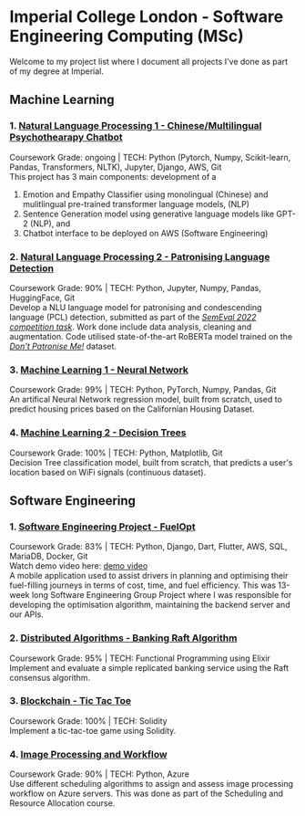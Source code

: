 # Imperial College London - Software Engineering Computing (MSc)
Welcome to my project list where I document all projects I've done as part of my degree at Imperial. 

## Machine Learning
### 1. [Natural Language Processing 1 - Chinese/Multilingual Psychothearapy Chatbot](https://github.com/alicialawjy/multilingual-psychotherapy-chatbot)
Coursework Grade: ongoing | TECH: Python (Pytorch, Numpy, Scikit-learn, Pandas, Transformers, NLTK), Jupyter, Django, AWS, Git<br>
This project has 3 main components: development of a <br>
1. Emotion and Empathy Classifier using monolingual (Chinese) and mulitlingual pre-trained transformer language models, (NLP)
2. Sentence Generation model using generative language models like GPT-2 (NLP), and
3. Chatbot interface to be deployed on AWS (Software Engineering) 

### 2. [Natural Language Processing 2 - Patronising Language Detection](https://github.com/alicialawjy/Patronizing-Language-Detection)
Coursework Grade: 90% | TECH: Python, Jupyter, Numpy, Pandas, HuggingFace, Git<br>
Develop a NLU language model for patronising and condescending language (PCL) detection, submitted as part of the <em>[SemEval 2022 competition task](https://competitions.codalab.org/competitions/34344)</em>. Work done include data analysis, cleaning and augmentation. Code utilised state-of-the-art RoBERTa model trained on the <em>[Don't Patronise Me!](https://aclanthology.org/2020.coling-main.518/)</em> dataset.

### 3. [Machine Learning 1 - Neural Network](https://github.com/alicialawjy/Housing-Price-Neural-Network)
Coursework Grade: 99% | TECH: Python, PyTorch, Numpy, Pandas, Git<br>
An artifical Neural Network regression model, built from scratch, used to predict housing prices based on the Californian Housing Dataset.

### 4. [Machine Learning 2 - Decision Trees](https://github.com/mchara01/WiFi_location_prediction)
Coursework Grade: 100%  |  TECH: Python, Matplotlib, Git<br>
Decision Tree classification model, built from scratch, that predicts a user's location based on WiFi signals (continuous dataset).

## Software Engineering
### 1. [Software Engineering Project - FuelOpt](https://github.com/mchara01/FuelOpt)
Coursework Grade: 83% | TECH: Python, Django, Dart, Flutter, AWS, SQL, MariaDB, Docker, Git<br>
Watch demo video here: [demo video](https://www.youtube.com/watch?v=NGsksgoK-4Q) <br>
A mobile application used to assist drivers in planning and optimising their fuel-filling journeys in terms of cost, time, and fuel efficiency. This was 13-week long Software Engineering Group Project where I was responsible for developing the optimisation algorithm, maintaining the backend server and our APIs.

### 2. [Distributed Algorithms - Banking Raft Algorithm](https://github.com/alicialawjy/Banking-Raft-Algorithm)
Coursework Grade: 95% | TECH: Functional Programming using Elixir <br>
Implement and evaluate a simple replicated banking service using the Raft consensus algorithm.

### 3. [Blockchain - Tic Tac Toe](https://github.com/alicialawjy/tic-tac-toe)
Coursework Grade: 100% | TECH: Solidity <br>
Implement a tic-tac-toe game using Solidity.

### 4. [Image Processing and Workflow](https://github.com/WeiSin99/scheduling-coursework)
Coursework Grade: 90% | TECH: Python, Azure<br>
Use different scheduling algorithms to assign and assess image processing workflow on Azure servers. This was done as part of the Scheduling and Resource Allocation course.
